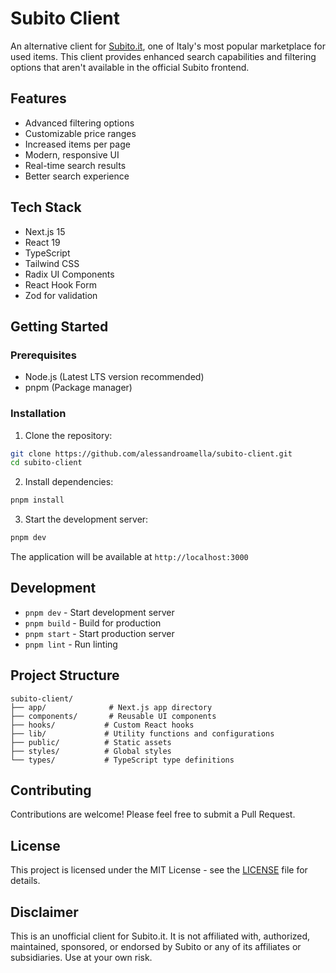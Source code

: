 # Subito Client

An alternative client for [Subito.it](https://www.subito.it), one of Italy's most popular marketplace for used items. This client provides enhanced search capabilities and filtering options that aren't available in the official Subito frontend.

## Features

- Advanced filtering options
- Customizable price ranges
- Increased items per page
- Modern, responsive UI
- Real-time search results
- Better search experience

## Tech Stack

- Next.js 15
- React 19
- TypeScript
- Tailwind CSS
- Radix UI Components
- React Hook Form
- Zod for validation

## Getting Started

### Prerequisites

- Node.js (Latest LTS version recommended)
- pnpm (Package manager)

### Installation

1. Clone the repository:

```bash
git clone https://github.com/alessandroamella/subito-client.git
cd subito-client
```

2. Install dependencies:

```bash
pnpm install
```

3. Start the development server:

```bash
pnpm dev
```

The application will be available at `http://localhost:3000`

## Development

- `pnpm dev` - Start development server
- `pnpm build` - Build for production
- `pnpm start` - Start production server
- `pnpm lint` - Run linting

## Project Structure

```
subito-client/
├── app/              # Next.js app directory
├── components/       # Reusable UI components
├── hooks/           # Custom React hooks
├── lib/             # Utility functions and configurations
├── public/          # Static assets
├── styles/          # Global styles
└── types/           # TypeScript type definitions
```

## Contributing

Contributions are welcome! Please feel free to submit a Pull Request.

## License

This project is licensed under the MIT License - see the [LICENSE](LICENSE) file for details.

## Disclaimer

This is an unofficial client for Subito.it. It is not affiliated with, authorized, maintained, sponsored, or endorsed by Subito or any of its affiliates or subsidiaries. Use at your own risk.
